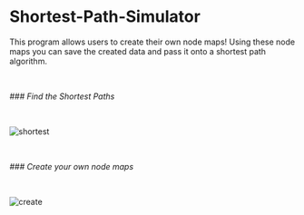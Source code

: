 # Shortest-Path-Simulator

This program allows users to create their own node maps! Using these node maps you can save the created data and pass it onto a shortest path algorithm.

<br>

_### Find the Shortest Paths_

<br>

![shortest](https://user-images.githubusercontent.com/85767913/152070886-4de6c79f-4b13-4bcb-9619-bc592002fb0e.gif)

<br>

_### Create your own node maps_

<br>

![create](https://user-images.githubusercontent.com/85767913/152071351-b840e917-9e77-4e17-abb3-ba852505f8e3.gif)
